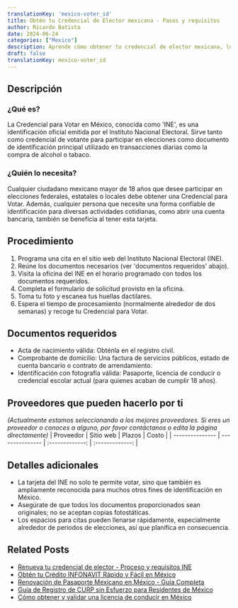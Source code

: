 ```yaml
---
translationKey: 'mexico-voter_id'
title: Obtén tu Credencial de Elector mexicana - Pasos y requisitos
author: Ricardo Batista
date: 2024-06-24
categories: ["Mexico"]
description: Aprende cómo obtener tu credencial de elector mexicana, los documentos necesarios y el proceso paso a paso para obtenerla rápidamente.
draft: false
translationKey: mexico-voter_id
---
```


## Descripción
### ¿Qué es?
La Credencial para Votar en México, conocida como 'INE', es una identificación oficial emitida por el Instituto Nacional Electoral. Sirve tanto como credencial de votante para participar en elecciones como documento de identificación principal utilizado en transacciones diarias como la compra de alcohol o tabaco.

### ¿Quién lo necesita?
Cualquier ciudadano mexicano mayor de 18 años que desee participar en elecciones federales, estatales o locales debe obtener una Credencial para Votar. Además, cualquier persona que necesite una forma confiable de identificación para diversas actividades cotidianas, como abrir una cuenta bancaria, también se beneficia al tener esta tarjeta.

## Procedimiento

1. Programa una cita en el sitio web del Instituto Nacional Electoral (INE).
2. Reúne los documentos necesarios (ver 'documentos requeridos' abajo).
3. Visita la oficina del INE en el horario programado con todos los documentos requeridos.
4. Completa el formulario de solicitud provisto en la oficina.
5. Toma tu foto y escanea tus huellas dactilares.
6. Espera el tiempo de procesamiento (normalmente alrededor de dos semanas) y recoge tu Credencial para Votar.

## Documentos requeridos

- Acta de nacimiento válida: Obténla en el registro civil.
- Comprobante de domicilio: Una factura de servicios públicos, estado de cuenta bancario o contrato de arrendamiento.
- Identificación con fotografía válida: Pasaporte, licencia de conducir o credencial escolar actual (para quienes acaban de cumplir 18 años).

## Proveedores que pueden hacerlo por ti
_(Actualmente estamos seleccionando a los mejores proveedores. Si eres un proveedor o conoces a alguno, por favor contáctanos o edita la página directamente)_
| Proveedor       |     Sitio web     |     Plazos    |       Costo      |
| --------------- | --------------- |  :-------------: | :-------------: |

## Detalles adicionales

- La tarjeta del INE no solo te permite votar, sino que también es ampliamente reconocida para muchos otros fines de identificación en México.
- Asegúrate de que todos los documentos proporcionados sean originales; no se aceptan copias fotostáticas.
- Los espacios para citas pueden llenarse rápidamente, especialmente alrededor de periodos de elecciones, así que planifica en consecuencia.
## Related Posts

- [Renueva tu credencial de elector - Proceso y requisitos INE](https://tramitit.com/es/guides/mexico/renovación_de_credencial_para_votar/)
- [Obtén tu Crédito INFONAVIT Rápido y Fácil en México](https://tramitit.com/es/guides/mexico/solicitud_de_crédito_infonavit/)
- [Renovación de Pasaporte Mexicano en México - Guía Completa](https://tramitit.com/es/guides/mexico/pasaporte_mexicano/)
- [Guía de Registro de CURP sin Esfuerzo para Residentes de México](https://tramitit.com/es/guides/mexico/registro_curp/)
- [Cómo obtener y validar una licencia de conducir en México](https://tramitit.com/es/guides/mexico/licencia_de_conducir/)